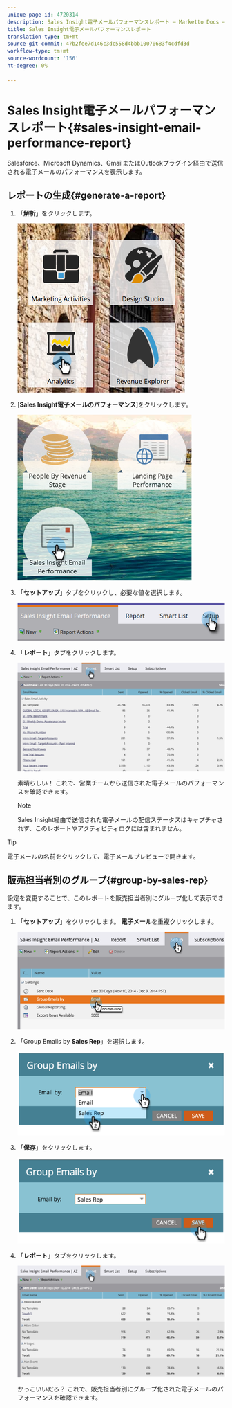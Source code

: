```yaml
---
unique-page-id: 4720314
description: Sales Insight電子メールパフォーマンスレポート — Marketto Docs — 製品ドキュメント
title: Sales Insight電子メールパフォーマンスレポート
translation-type: tm+mt
source-git-commit: 47b2fee7d146c3dc558d4bbb10070683f4cdfd3d
workflow-type: tm+mt
source-wordcount: '156'
ht-degree: 0%

---
```



# Sales Insight電子メールパフォーマンスレポート{#sales-insight-email-performance-report}

Salesforce、Microsoft Dynamics、GmailまたはOutlookプラグイン経由で送信される電子メールのパフォーマンスを表示します。

## レポートの生成{#generate-a-report}

1. 「**解析**」をクリックします。

   ![](assets/mainnav-analyticshand-small.png)

1. [**Sales Insight電子メールのパフォーマンス**]をクリックします。

   ![](assets/analytics-salesemailreporthand.png)

1. 「**セットアップ**」タブをクリックし、必要な値を選択します。

   ![](assets/three.png)

1. 「**レポート**」タブをクリックします。

   ![](assets/image2014-12-9-12-3a5-3a35.png)

   素晴らしい！ これで、営業チームから送信された電子メールのパフォーマンスを確認できます。

   >[!NOTE]
   >
   >Sales Insight経由で送信された電子メールの配信ステータスはキャプチャされず、このレポートやアクティビティログには含まれません。

>[!TIP]
>
>電子メールの名前をクリックして、電子メールプレビューで開きます。

## 販売担当者別のグループ{#group-by-sales-rep}

設定を変更することで、このレポートを販売担当者別にグループ化して表示できます。

1. 「**セットアップ**」をクリックします。 **電子メール**&#x200B;を重複クリックします。

   ![](assets/image2014-12-9-12-3a12-3a19.png)

1. 「Group Emails by **Sales Rep**」を選択します。

   ![](assets/image2014-12-9-12-3a16-3a42.png)

1. 「**保存**」をクリックします。

   ![](assets/image2014-12-9-12-3a17-3a39.png)

1. 「**レポート**」タブをクリックします。

   ![](assets/image2014-12-9-12-3a19-3a7.png)

   かっこいいだろ？ これで、販売担当者別にグループ化された電子メールのパフォーマンスを確認できます。

